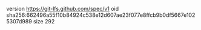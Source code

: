 version https://git-lfs.github.com/spec/v1
oid sha256:662496a55f10b84924c538e12d607ae23f077e8ffcb9b0df5667e1025307d989
size 292
